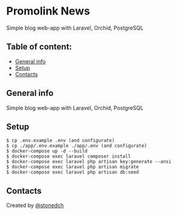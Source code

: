 # Promolink News

Simple blog web-app with Laravel, Orchid, PostgreSQL

## Table of content:

- [General info](#general-info)
- [Setup](#setup)
- [Contacts](#contacts)

## General info

Simple blog web-app with Laravel, Orchid, PostgreSQL

## Setup

```console
$ cp .env.example .env (and configurate)
$ cp ./app/.env.example ./app/.env (and configurate)
$ docker-compose up -d --build
$ docker-compose exec laravel composer install
$ docker-compose exec laravel php artisan key:generate --ansi
$ docker-compose exec laravel php artisan migrate
$ docker-compose exec laravel php artisan db:seed
```

## Contacts

Created by [@stonedch](https://github.com/stonedch)
